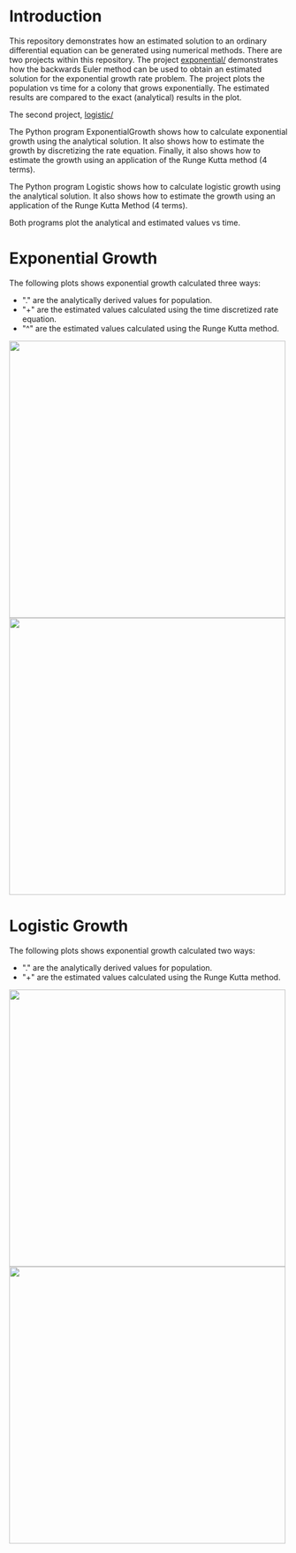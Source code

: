 # Introduction
This repository demonstrates how an estimated solution to an ordinary differential equation can be generated using numerical methods.  There are two projects within this repository.  The project <a href="./exponential/">exponential/</a> demonstrates how the backwards Euler method can be used to obtain an estimated solution for the exponential growth rate problem.  The project plots the population vs time for a colony that grows exponentially.  The estimated results are compared to the exact (analytical) results in the plot.

The second project, <a href="./logistic/">logistic/</a>

The Python program ExponentialGrowth shows how to calculate exponential growth using the analytical solution. 
It also shows how to estimate the growth by discretizing the rate equation.
Finally, it also shows how to estimate the growth using an application of the Runge Kutta method (4 terms).

The Python program Logistic shows how to calculate logistic growth using the analytical solution.
It also shows how to estimate the growth using an application of the Runge Kutta Method (4 terms).

Both programs plot the analytical and estimated values vs time.

# Exponential Growth
The following plots shows exponential growth calculated three ways:
- "." are the analytically derived values for population.
- "+" are the estimated values calculated using the time discretized rate equation.
- "^" are the estimated values calculated using the Runge Kutta method.

<img src="https://github.com/tomeng70/RungeKutta/assets/12796159/03d08a3d-01ab-4fa8-98de-719df0bb2c1f" width="500" >
<BR>
<img src="https://github.com/tomeng70/RungeKutta/assets/12796159/3d8d1e91-a5d0-4747-aa79-d62eb25e96bb" width="500" >

# Logistic Growth
The following plots shows exponential growth calculated two ways:
- "." are the analytically derived values for population.
- "+" are the estimated values calculated using the Runge Kutta method.

<img src="https://github.com/tomeng70/RungeKutta/assets/12796159/8805a7d6-7ae0-46c2-b6b5-17e40b702895" width="500" >
<BR>
<img src="https://github.com/tomeng70/RungeKutta/assets/12796159/91c3fc51-807c-4ed5-84ac-6139722c9f2c" width="500" >







